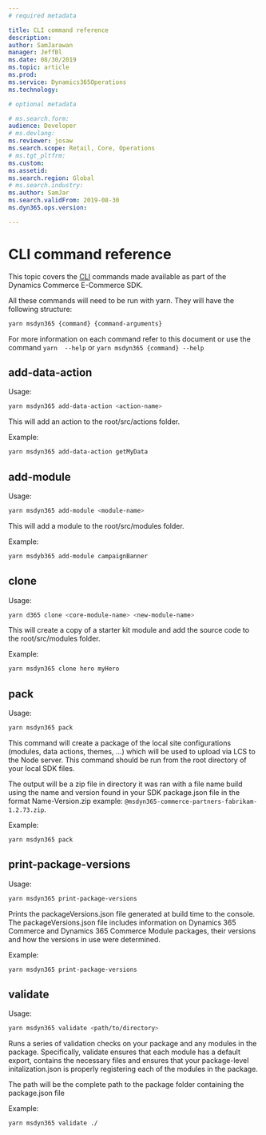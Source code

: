 ```yaml
---
# required metadata

title: CLI command reference
description: 
author: SamJarawan
manager: JeffBl
ms.date: 08/30/2019
ms.topic: article
ms.prod: 
ms.service: Dynamics365Operations
ms.technology: 

# optional metadata

# ms.search.form: 
audience: Developer
# ms.devlang: 
ms.reviewer: josaw
ms.search.scope: Retail, Core, Operations
# ms.tgt_pltfrm: 
ms.custom: 
ms.assetid: 
ms.search.region: Global
# ms.search.industry: 
ms.author: SamJar
ms.search.validFrom: 2019-08-30
ms.dyn365.ops.version: 

---
```

# CLI command reference

This topic covers the [CLI](https://en.wikipedia.org/wiki/Command-line_interface) commands made available as part of the Dynamics Commerce E-Commerce SDK. 

All these commands will need to be run with yarn. They will have the following structure:

```bash
yarn msdyn365 {command} {command-arguments}
```
For more information on each command refer to this document or use the command `yarn  --help` or `yarn msdyn365 {command} --help`


## add-data-action

Usage:

``` bash
yarn msdyn365 add-data-action <action-name>
```
This will add an action to the root/src/actions folder. 

Example:

``` bash
yarn msdyn365 add-data-action getMyData
```

## add-module

Usage:

``` bash
yarn msdyn365 add-module <module-name>
```
This will add a module to the root/src/modules folder. 

Example:

``` bash
yarn msdyb365 add-module campaignBanner
```

## clone

Usage:

``` bash
yarn d365 clone <core-module-name> <new-module-name>
```
This will create a copy of a starter kit module and add the source code to the root/src/modules folder. 

Example:

``` bash
yarn msdyn365 clone hero myHero
```

## pack

Usage:

``` bash
yarn msdyn365 pack
```
This command will create a package of the local site configurations (modules, data actions, themes, ...) which will be used to upload via LCS to the Node server.  This command should be run from the root directory of your local SDK files.  

The output will be a zip file in directory it was ran with a file name build using the name and version found in your SDK package.json file in the format Name-Version.zip example: `@msdyn365-commerce-partners-fabrikam-1.2.73.zip`.

Example:

``` bash
yarn msdyn365 pack
```

## print-package-versions
Usage:

```bash
yarn msdyn365 print-package-versions 
```

Prints the packageVersions.json file generated at build time to the console.
The packageVersions.json file includes information on Dynamics 365 Commerce and Dynamics 365 Commerce Module packages, their versions and how the versions in use were determined.

Example:

```bash
yarn msdyn365 print-package-versions 
```

## validate

Usage:

```bash
yarn msdyn365 validate <path/to/directory>
```

Runs a series of validation checks on your package and any modules in the package. Specifically, validate ensures that each module has a default export, contains the necessary files and ensures that your package-level initalization.json is properly registering each of the modules in the package.

The path will be the complete path to the package folder containing the package.json file

Example:

```bash
yarn msdyn365 validate ./

